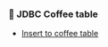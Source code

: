 ### 📝 JDBC Coffee table

- [Insert to coffee table](https://github.com/Nishmitha-shetty17/Java_Programs_with_output/blob/main/8_JDBC_program/8a_coffeeInsert/coffeeinsert.jpeg)
